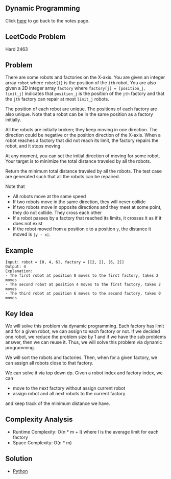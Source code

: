 ## Dynamic Programming
Click [here](../../dynamic_programming/notes.md) to go back to the notes page.

## LeetCode Problem
Hard 2463

## Problem
There are some robots and factories on the X-axis. You are given an integer array `robot` where `robot[i]` is the position of the `ith` robot. You are also given a 2D integer array `factory` where `factory[j] = [position_j, limit_j]` indicates that `position_j` is the position of the `jth` factory and that the `jth` factory can repair at most `limit_j` robots.

The position of each robot are unique. The positions of each factory are also unique. Note that a robot can be in the same position as a factory initially.

All the robots are initially broken; they keep moving in one direction. The direction could be negative or the position direction of the X-axis. When a robot reaches a factory that did not reach its limit, the factory repairs the robot, and it stops moving.

At any moment, you can set the initial direction of moving for some robot. Your target is to minimize the total distance traveled by all the robots.

Return the minimum total distance traveled by all the robots. The test case are generated such that all the robots can be repaired.

Note that
- All robots move at the same speed
- If two robots move in the same direction, they will never collide
- If two robots move in opposite directions and they meet at some point, they do not collide. They cross each other
- If a robot passes by a factory that reached its limits, it crosses it as if it does not exist
- If the robot moved from a position `x` to a position `y`, the distance it moved is `|y - x|`.

## Example
```
Input: robot = [0, 4, 6], factory = [[2, 2], [6, 2]]
Output: 4
Explanation: 
- The first robot at position 0 moves to the first factory, takes 2 moves
- The second robot at position 4 moves to the first factory, takes 2 moves
- The third robot at position 6 moves to the second factory, takes 0 moves
```

## Key Idea
We will solve this problem via dynamic programming. Each factory has limit and for a given robot, we can assign to each factory or not. If we decided one robot, we reduce the problem size by 1 and if we have the sub problems answer, then we can reuse it. Thus, we will solve this problem via dynamic programming.

We will sort the robots and factories. Then, when for a given factory, we can assign all robots close to that factory.

We can solve it via top down dp. Given a robot index and factory index, we can
- move to the next factory without assign current robot
- assign robot and all next robots to the current factory

and keep track of the minimum distance we have.

## Complexity Analysis
- Runtime Complexity: O(n * m + l) where l is the average limit for each factory
- Space Complexity: O(n * m)

## Solution
- [Python](./solution.py)